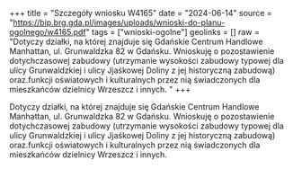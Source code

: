 +++
title = "Szczegóły wniosku W4165"
date = "2024-06-14"
source = "https://bip.brg.gda.pl/images/uploads/wnioski-do-planu-ogolnego/w4165.pdf"
tags = ["wnioski-ogolne"]
geolinks = []
raw = "Dotyczy działki, na której znajduje się Gdańskie Centrum Handlowe Manhattan, ul. Grunwaldzka 82 w Gdańsku. Wnioskuję o pozostawienie dotychczasowej zabudowy (utrzymanie wysokości zabudowy typowej dla ulicy Grunwaldzkiej i ulicy Jjaśkowej Doliny z jej historyczną zabudową) oraz.funkcji oświatowych i kulturalnych przez nią świadczonych dla mieszkańców dzielnicy Wrzeszcz i innych. "
+++

Dotyczy działki, na której znajduje się Gdańskie Centrum Handlowe Manhattan, ul.
Grunwaldzka 82 w Gdańsku. Wnioskuję o pozostawienie dotychczasowej zabudowy (utrzymanie
wysokości zabudowy typowej dla ulicy Grunwaldzkiej i ulicy Jjaśkowej Doliny z jej historyczną
zabudową) oraz.funkcji oświatowych i kulturalnych przez nią świadczonych dla mieszkańców
dzielnicy Wrzeszcz i innych.



